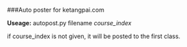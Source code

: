 ###Auto poster for ketangpai.com

**Useage:** autopost.py  filename  *course_index*  

if course_index is not given, it will be posted to the first class.

